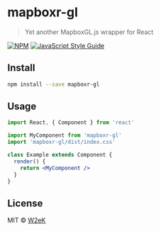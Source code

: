 # mapboxr-gl

> Yet another MapboxGL.js wrapper for React

[![NPM](https://img.shields.io/npm/v/mapboxr-gl.svg)](https://www.npmjs.com/package/mapboxr-gl) [![JavaScript Style Guide](https://img.shields.io/badge/code_style-standard-brightgreen.svg)](https://standardjs.com)

## Install

```bash
npm install --save mapboxr-gl
```

## Usage

```jsx
import React, { Component } from 'react'

import MyComponent from 'mapboxr-gl'
import 'mapboxr-gl/dist/index.css'

class Example extends Component {
  render() {
    return <MyComponent />
  }
}
```

## License

MIT © [W2eK](https://github.com/W2eK)
